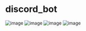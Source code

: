 # discord_bot
![image](https://user-images.githubusercontent.com/55092131/209943763-71ecb3d4-c5a3-4d4e-988b-5577766d0403.png)
![image](https://user-images.githubusercontent.com/55092131/209943862-c3530d89-6329-4ed2-9ba5-9dd9a2451538.png)
![image](https://user-images.githubusercontent.com/55092131/209944182-8e1c0748-7286-427d-b72a-3835e15d2a87.png)
![image](https://user-images.githubusercontent.com/55092131/209944344-d4411b8f-0d65-47df-a46b-7e10de94fda1.png)
